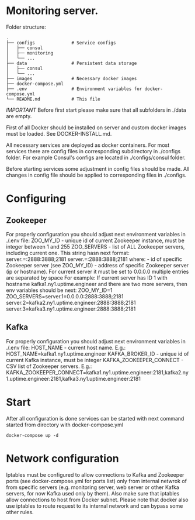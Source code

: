 # Monitoring server.

Folder structure:
```
.                        
├── configs              # Service configs
│   ├── consul           
│   ├── monitoring       
│   └── ...              
├── data                 # Persistent data storage
│   ├── consul           
│   └── ...              
├── images               # Necessary docker images
├── docker-compose.yml   
├── .env                 # Environment variables for docker-compose.yml
└── README.md            # This file
```

*IMPORTANT* Before first start please make sure that all subfolders in ./data are empty.

First of all Docker should be installed on server and custom docker images must be loaded. See DOCKER-INSTALL.md.

All necessary services are deployed as docker containers.
For most services there are config files in corresponding subdirectory in ./configs folder.
For example Consul's configs are located in ./configs/consul folder.

Before starting services some adjustment in config files should be made.
All changes in config file should be applied to corresponding files in ./configs.

# Configuring

## Zookeeper
For properly configuration you should adjust next environment variables in ./.env file:
ZOO_MY_ID - unique id of current Zookeeper instance, must be integer between 1 and 255
ZOO_SERVERS - list of ALL Zookeeper servers, including current one. This string hasn next format:
              server.<ID1>=<address1>:2888:3888;2181 server.<ID2>=<address2>:2888:3888;2181
              where:
              <ID> - id of specific Zookeeper server (see ZOO_MY_ID)
              <address1> - address of specific Zookeeper server (ip or hostname). For current server it must be set to 0.0.0.0
              multiple entries are separated by space
              For example:
              If current server has ID 1 with hostname kafka1.ny1.uptime.engineer and there are two more servers, then env variables should be next:
              ZOO_MY_ID=1
              ZOO_SERVERS=server.1=0.0.0.0:2888:3888;2181 server.2=kafka2.ny1.uptime.engineer:2888:3888;2181 server.3=kafka3.ny1.uptime.engineer:2888:3888;2181

## Kafka
For properly configuration you should adjust next environment variables in ./.env file:
HOST_NAME - current host name. E.g.: HOST_NAME=kafka1.ny1.uptime.engineer
KAFKA_BROKER_ID - unique id of current Kafka instance, must be integer
KAFKA_ZOOKEEPER_CONNECT - CSV list of Zookeeper servers. E.g.: KAFKA_ZOOKEEPER_CONNECT=kafka1.ny1.uptime.engineer:2181,kafka2.ny1.uptime.engineer:2181,kafka3.ny1.uptime.engineer:2181

# Start
After all configuration is done services can be started with next command started from directory with docker-compose.yml
```
docker-compose up -d
```

# Network configuration
Iptables must be configured to allow connections to Kafka and Zookeeper ports (see docker-compose.yml for ports list) only from internal netwrok of from specific servers (e.g. monitoring server, web server or other Kafka servers, for now Kafka used only by them).
Also make sure that iptables allow connections to host from Docker subnet.
Please note that docker also use iptables to route request to its internal network and can bypass some other rules.